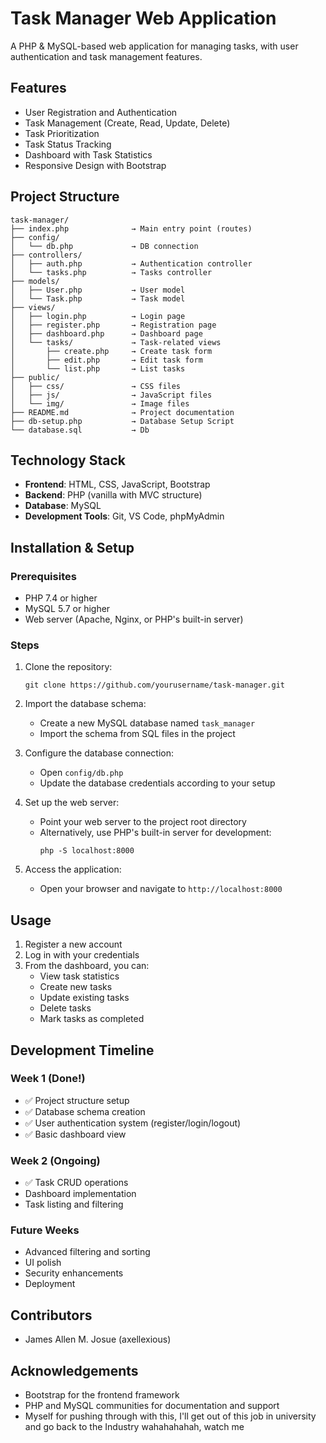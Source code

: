 # Task Manager Web Application

A PHP & MySQL-based web application for managing tasks, with user authentication and task management features.

## Features

- User Registration and Authentication
- Task Management (Create, Read, Update, Delete)
- Task Prioritization
- Task Status Tracking
- Dashboard with Task Statistics
- Responsive Design with Bootstrap

## Project Structure

```
task-manager/
├── index.php              → Main entry point (routes)
├── config/
│   └── db.php             → DB connection
├── controllers/
│   ├── auth.php           → Authentication controller
│   └── tasks.php          → Tasks controller
├── models/
│   ├── User.php           → User model
│   └── Task.php           → Task model
├── views/
│   ├── login.php          → Login page
│   ├── register.php       → Registration page
│   ├── dashboard.php      → Dashboard page
│   └── tasks/             → Task-related views
│       ├── create.php     → Create task form
│       ├── edit.php       → Edit task form
│       └── list.php       → List tasks
├── public/
│   ├── css/               → CSS files
│   ├── js/                → JavaScript files
│   └── img/               → Image files
├── README.md              → Project documentation
├── db-setup.php           → Database Setup Script
└── database.sql           → Db
```

## Technology Stack

- **Frontend**: HTML, CSS, JavaScript, Bootstrap
- **Backend**: PHP (vanilla with MVC structure)
- **Database**: MySQL
- **Development Tools**: Git, VS Code, phpMyAdmin

## Installation & Setup

### Prerequisites

- PHP 7.4 or higher
- MySQL 5.7 or higher
- Web server (Apache, Nginx, or PHP's built-in server)

### Steps

1. Clone the repository:
   ```
   git clone https://github.com/yourusername/task-manager.git
   ```

2. Import the database schema:
   - Create a new MySQL database named `task_manager`
   - Import the schema from SQL files in the project

3. Configure the database connection:
   - Open `config/db.php`
   - Update the database credentials according to your setup

4. Set up the web server:
   - Point your web server to the project root directory
   - Alternatively, use PHP's built-in server for development:
     ```
     php -S localhost:8000
     ```

5. Access the application:
   - Open your browser and navigate to `http://localhost:8000`

## Usage

1. Register a new account
2. Log in with your credentials
3. From the dashboard, you can:
   - View task statistics
   - Create new tasks
   - Update existing tasks
   - Delete tasks
   - Mark tasks as completed

## Development Timeline

### Week 1 (Done!)
- ✅ Project structure setup
- ✅ Database schema creation
- ✅ User authentication system (register/login/logout)
- ✅ Basic dashboard view

### Week 2 (Ongoing)
- ✅ Task CRUD operations
- Dashboard implementation
- Task listing and filtering

### Future Weeks
- Advanced filtering and sorting
- UI polish
- Security enhancements
- Deployment


## Contributors

- James Allen M. Josue (axellexious)

## Acknowledgements

- Bootstrap for the frontend framework
- PHP and MySQL communities for documentation and support
- Myself for pushing through with this, I'll get out of this job in university and go back to the Industry wahahahahah, watch me
